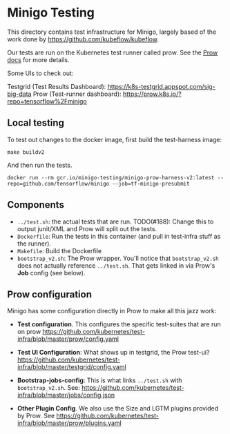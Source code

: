 # Minigo Testing

This directory contains test infrastructure for Minigo, largely based of the
work done by https://github.com/kubeflow/kubeflow.

Our tests are run on the Kubernetes test runner called prow. See the [Prow
docs](https://github.com/kubernetes/test-infra/tree/master/prow) for more
details.

Some UIs to check out:

Testgrid (Test Results Dashboard): https://k8s-testgrid.appspot.com/sig-big-data
Prow (Test-runner dashboard): https://prow.k8s.io/?repo=tensorflow%2Fminigo

## Local testing

To test out changes to the docker image, first build the test-harness image:

```shell
make buildv2
```

And then run the tests.

```shell
docker run --rm gcr.io/minigo-testing/minigo-prow-harness-v2:latest --repo=github.com/tensorflow/minigo --job=tf-minigo-presubmit
```

## Components

- `../test.sh`: the actual tests that are run. TODO(#188): Change this to
  output junit/XML and Prow will split out the tests.
- `Dockerfile`: Run the tests in this container (and pull in test-infra stuff as the runner).
- `Makefile`: Build the Dockerfile
- `bootstrap_v2.sh`: The Prow wrapper. You'll notice that `bootstrap_v2.sh`
  does not actually reference `../test.sh`. That gets linked in via Prow's
  **Job** config (see below).

## Prow configuration


Minigo has some configuration directly in Prow to make all this jazz work:

- **Test configuration**. This configures the specific test-suites that are run on prow
  https://github.com/kubernetes/test-infra/blob/master/prow/config.yaml

- **Test UI Configuration**: What shows up in testgrid, the Prow test-ui?
  https://github.com/kubernetes/test-infra/blob/master/testgrid/config.yaml

- **Bootstrap-jobs-config**: This is what links `../test.sh` with
  `bootstrap_v2.sh`. See:
  https://github.com/kubernetes/test-infra/blob/master/jobs/config.json

- **Other Plugin Config**. We also use the Size and LGTM plugins provided by
  Prow. See
  https://github.com/kubernetes/test-infra/blob/master/prow/plugins.yaml
